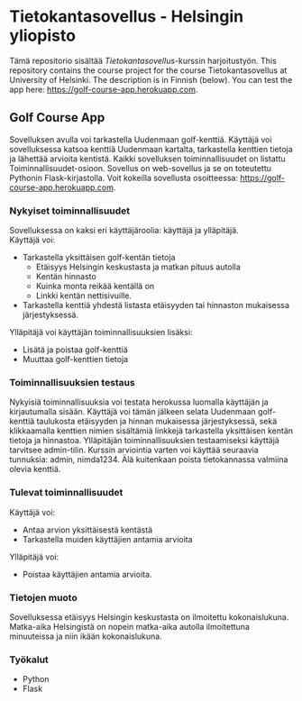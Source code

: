 # Tietokantasovellus - Helsingin yliopisto
Tämä repositorio sisältää <I>Tietokantasovellus</I>-kurssin harjoitustyön. This repository contains the course project for the course Tietokantasovellus at University of Helsinki. The description is in Finnish (below). You can test the app here: https://golf-course-app.herokuapp.com.

## Golf Course App
Sovelluksen avulla voi tarkastella Uudenmaan golf-kenttiä. Käyttäjä voi sovelluksessa katsoa kenttiä Uudenmaan kartalta, tarkastella kenttien tietoja ja lähettää arvioita kentistä. Kaikki sovelluksen toiminnallisuudet on listattu Toiminnallisuudet-osioon. Sovellus on web-sovellus ja se on toteutettu Pythonin Flask-kirjastolla. Voit kokeilla sovellusta osoitteessa: https://golf-course-app.herokuapp.com.

### Nykyiset toiminnallisuudet
Sovelluksessa on kaksi eri käyttäjäroolia: käyttäjä ja ylläpitäjä.<br>
Käyttäjä voi:
- Tarkastella yksittäisen golf-kentän tietoja
    - Etäisyys Helsingin keskustasta ja matkan pituus autolla
    - Kentän hinnasto
    - Kuinka monta reikää kentällä on
    - Linkki kentän nettisivuille.
- Tarkastella kenttiä yhdestä listasta etäisyyden tai hinnaston mukaisessa järjestyksessä.

Ylläpitäjä voi käyttäjän toiminnallisuuksien lisäksi:
- Lisätä ja poistaa golf-kenttiä
- Muuttaa golf-kenttien tietoja

### Toiminnallisuuksien testaus
Nykyisiä toiminnallisuuksia voi testata herokussa luomalla käyttäjän ja kirjautumalla sisään. Käyttäjä voi tämän jälkeen selata Uudenmaan golf-kenttiä taulukosta etäisyyden ja hinnan mukaisessa järjestyksessä, sekä klikkaamalla kenttien nimien sisältämiä linkkejä tarkastella yksittäisen kentän tietoja ja hinnastoa. Ylläpitäjän toiminnallisuuksien testaamiseksi käyttäjä tarvitsee admin-tilin. Kurssin arviointia varten voi käyttää seuraavia tunnuksia: admin, nimda1234. Älä kuitenkaan poista tietokannassa valmiina olevia kenttiä.

### Tulevat toiminnallisuudet
Käyttäjä voi:
- Antaa arvion yksittäisestä kentästä
- Tarkastella muiden käyttäjien antamia arvioita

Ylläpitäjä voi:
- Poistaa käyttäjien antamia arvioita.

### Tietojen muoto
Sovelluksessa etäisyys Helsingin keskustasta on ilmoitettu kokonaislukuna. Matka-aika Helsingistä on nopein matka-aika autolla ilmoitettuna minuuteissa ja niin ikään kokonaislukuna.

### Työkalut
- Python
- Flask
